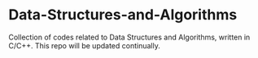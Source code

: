 # Data-Structures-and-Algorithms
Collection of codes related to Data Structures and Algorithms, written in C/C++. This repo will be updated continually.
